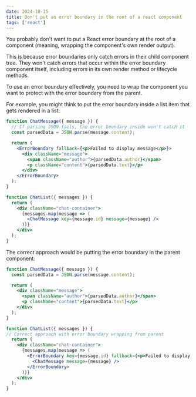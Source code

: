 ```yaml
---
date: 2024-10-15
title: Don't put an error boundary in the root of a react component
tags: ['react']
---
```


You probably don't want to put a React error boundary at the root of a component (meaning, wrapping the component's own render output).

This is because error boundaries only catch errors in their child component tree.
They won't catch errors that occur within the error boundary component itself, including errors in its own render method or lifecycle methods.

To use an error boundary effectively, you need to wrap the component you want to protect with the error boundary from the parent.

For example, you might think to put the error boundary inside a list item that gets rendered in a list:

```jsx
function ChatMessage({ message }) {
  // If parsing JSON fails, the error boundary inside won't catch it
  const parsedData = JSON.parse(message.content);

  return (
    <ErrorBoundary fallback={<p>Failed to display message</p>}>
      <div className="message">
        <span className="author">{parsedData.author}</span>
        <p className="content">{parsedData.text}</p>
      </div>
    </ErrorBoundary>
  );
}

function ChatList({ messages }) {
  return (
    <div className="chat-container">
      {messages.map(message => (
        <ChatMessage key={message.id} message={message} />
      ))}
    </div>
  );
}
```

The correct approach would be putting the error boundary in the parent component:

```jsx
function ChatMessage({ message }) {
  const parsedData = JSON.parse(message.content);

  return (
    <div className="message">
      <span className="author">{parsedData.author}</span>
      <p className="content">{parsedData.text}</p>
    </div>
  );
}

function ChatList({ messages }) {
// Correct approach with error boundary wrapping from parent
  return (
    <div className="chat-container">
      {messages.map(message => (
        <ErrorBoundary key={message.id} fallback={<p>Failed to display message</p>}>
          <ChatMessage message={message} />
        </ErrorBoundary>
      ))}
    </div>
  );
}
```